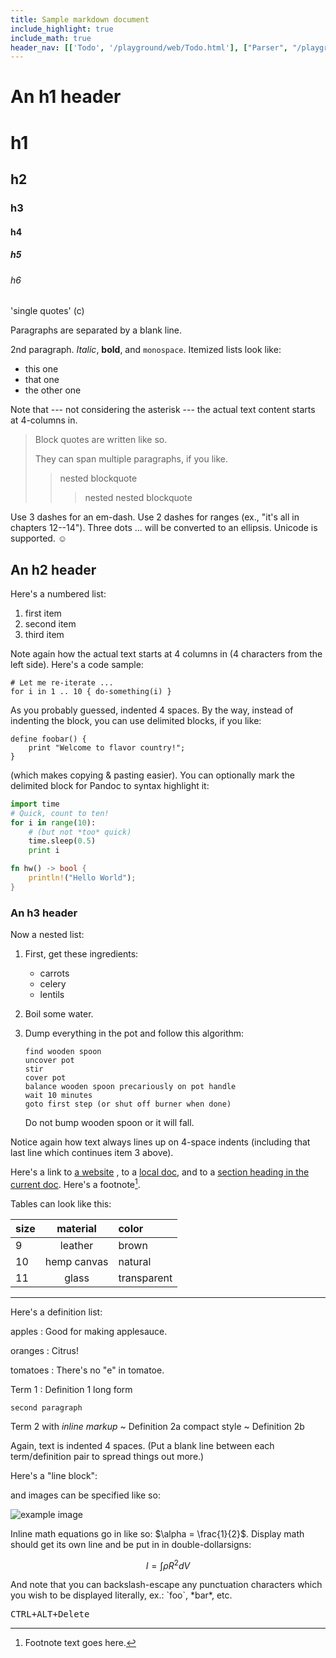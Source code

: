 ```yaml
---
title: Sample markdown document
include_highlight: true
include_math: true
header_nav: [['Todo', '/playground/web/Todo.html'], ["Parser", "/playground/web/parser.html"]]
---
```


An h1 header
============

# h1
## h2
### h3
#### h4
##### h5

###### h6

'single quotes' (c)

Paragraphs are separated by a blank line.

2nd paragraph. *Italic*, **bold**, and `monospace`. Itemized lists
look like:

  * this one
  * that one
  * the other one

Note that --- not considering the asterisk --- the actual text
content starts at 4-columns in.

> Block quotes are
> written like so.
>
> They can span multiple paragraphs,
> if you like.
>> nested blockquote
>>> nested nested blockquote

Use 3 dashes for an em-dash. Use 2 dashes for ranges (ex., "it's all
in chapters 12--14"). Three dots ... will be converted to an ellipsis.
Unicode is supported. ☺



An h2 header
------------

Here's a numbered list:

 1. first item
 2. second item
 3. third item

Note again how the actual text starts at 4 columns in (4 characters
from the left side). Here's a code sample:

    # Let me re-iterate ...
    for i in 1 .. 10 { do-something(i) }

As you probably guessed, indented 4 spaces. By the way, instead of
indenting the block, you can use delimited blocks, if you like:

~~~
define foobar() {
    print "Welcome to flavor country!";
}
~~~

(which makes copying & pasting easier). You can optionally mark the
delimited block for Pandoc to syntax highlight it:

~~~python
import time
# Quick, count to ten!
for i in range(10):
    # (but not *too* quick)
    time.sleep(0.5)
    print i
~~~

```rust
fn hw() -> bool {
    println!("Hello World");
}
```



### An h3 header ###

Now a nested list:
 1. First, get these ingredients:

      * carrots
      * celery
      * lentils

 2. Boil some water.

 3. Dump everything in the pot and follow
    this algorithm:

        find wooden spoon
        uncover pot
        stir
        cover pot
        balance wooden spoon precariously on pot handle
        wait 10 minutes
        goto first step (or shut off burner when done)

    Do not bump wooden spoon or it will fall.

Notice again how text always lines up on 4-space indents (including
that last line which continues item 3 above).

Here's a link to [a website](http://foo.bar) , to a [local
doc](local-doc.html), and to a [section heading in the current
doc](#an-h2-header). Here's a footnote[^1].

[^1]: Footnote text goes here.

Tables can look like this:

| size | material    | color       |
|:-----|:-----------:|:------------|
| 9    | leather     | brown       |
| 10   | hemp canvas | natural     |
| 11   | glass       | transparent |

***

Here's a definition list:

apples
  : Good for making applesauce.

oranges
  : Citrus!

tomatoes
  : There's no "e" in tomatoe.

Term 1
    : Definition 1 long form
  
    second paragraph

Term 2 with *inline markup*
    ~ Definition 2a compact style
    ~ Definition 2b

Again, text is indented 4 spaces. (Put a blank line between each
term/definition pair to spread things out more.)

Here's a "line block":

and images can be specified like so:

![example image](example-image.jpg "An exemplary image")

Inline math equations go in like so: $\alpha = \frac{1}{2}$. Display
math should get its own line and be put in in double-dollarsigns:

$$I = \int \rho R^{2} dV$$

And note that you can backslash-escape any punctuation characters
which you wish to be displayed literally, ex.: \`foo\`, \*bar\*, etc.

<kbd><kbd>CTRL</kbd>+<kbd>ALT</kbd>+<kbd>Delete</kbd></kbd>